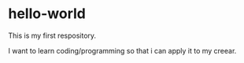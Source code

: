 # hello-world
This is my first respository.

I want to learn coding/programming so that i can apply it to my creear.
